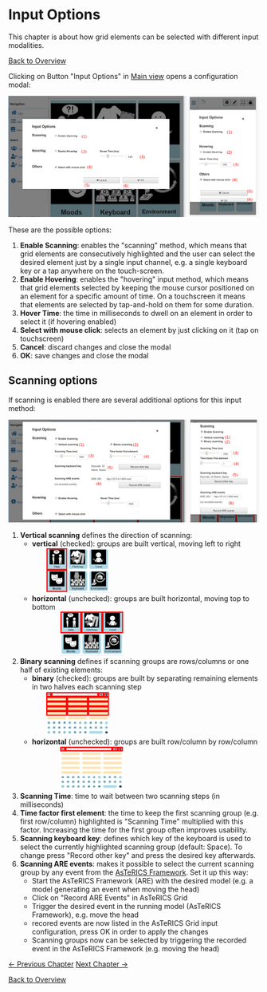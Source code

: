 # Input Options
This chapter is about how grid elements can be selected with different input modalities.

[Back to Overview](00_index.md)

Clicking on Button "Input Options" in [Main view](02_navigation.md#main-view) opens a configuration modal:

![input options](./img/input_options_en.jpg)

These are the possible options:

1. **Enable Scanning**: enables the "scanning" method, which means that grid elements are consecutively highlighted and the user can select the desired element just by a single input channel, e.g. a single keyboard key or a tap anywhere on the touch-screen.
1. **Enable Hovering**: enables the "hovering" input method, which means that grid elements selected by keeping the mouse cursor positioned on an element for a specific amount of time. On a touchscreen it means that elements are selected by tap-and-hold on them for some duration.
1. **Hover Time**: the time in milliseconds to dwell on an element in order to select it (if hovering enabled)
1. **Select with mouse click**: selects an element by just clicking on it (tap on touchscreen)
1. **Cancel**: discard changes and close the modal
1. **OK**: save changes and close the modal

## Scanning options
If scanning is enabled there are several additional options for this input method:

![input options](./img/scanning_options_en.jpg)

1. **Vertical scanning** defines the direction of scanning:
    * **vertical** (checked): groups are built vertical, moving left to right <div style="margin-left: 2em"><img src="./img/scanning_vertical.gif" alt="vertical scanning" width="130"/></div>
    * **horizontal** (unchecked): groups are built horizontal, moving top to bottom <div style="margin-left: 2em"><img src="./img/scanning_horizontal.gif" alt="horizontal scanning" width="130" style="margin-left: 2em"/></div>
1. **Binary scanning** defines if scanning groups are rows/columns or one half of existing elements:
    * **binary** (checked): groups are built by separating remaining elements in two halves each scanning step <div style="margin-left: 2em"><img src="./img/scanning_binary.gif" alt="binary scanning" width="130"/></div>
    * **horizontal** (unchecked): groups are built row/column by row/column <div style="margin-left: 2em"><img src="./img/scanning_non_binary.gif" alt="non-binary scanning" width="130" style="margin-left: 2em"/></div>
1. **Scanning Time**: time to wait between two scanning steps (in milliseconds)
1. **Time factor first element**: the time to keep the first scanning group (e.g. first row/column) highlighted is "Scanning Time" multiplied with this factor. Increasing the time for the first group often improves usability.
1. **Scanning keyboard key**: defines which key of the keyboard is used to select the currently highlighted scanning group (default: Space). To change press "Record other key" and press the desired key afterwards.
1. **Scanning ARE events**: makes it possible to select the current scanning group by any event from the [AsTeRICS Framework](01_terms.md#asterics-framework). Set it up this way:
    * Start the AsTeRICS Framework (ARE) with the desired model (e.g. a model generating an event when moving the head)
    * Click on "Record ARE Events" in AsTeRICS Grid
    * Trigger the desired event in the running model (AsTeRICS Framework), e.g. move the head
    * recored events are now listed in the AsTeRICS Grid input configuration, press OK in order to apply the changes
    * Scanning groups now can be selected by triggering the recorded event in the AsTeRICS Framework (e.g. moving the head)
    
[&#x2190; Previous Chapter](03_appearance_layout.md) [Next Chapter &#x2192;](05_actions.md)

[Back to Overview](00_index.md)